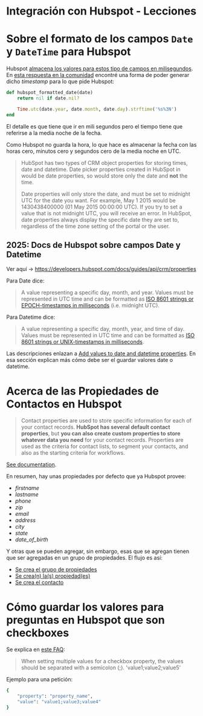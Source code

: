 # Integración con Hubspot - Lecciones

# Sobre el formato de los campos `Date` y `DateTime` para Hubspot

Hubspot [almacena los valores para estos tipo de campos en milisegundos](https://developers.hubspot.com/docs/faq/how-should-timestamps-be-formatted-for-hubspots-apis). En [esta respuesta en la comunidad](https://integrate.hubspot.com/t/valid-formats-for-date-fields-when-posting-via-hubspot-api/507/2) encontré una forma de poder generar dicho *timestamp* para lo que pide Hubspot:

```ruby
def hubspot_formatted_date(date)
	return nil if date.nil?

	Time.utc(date.year, date.month, date.day).strftime('%s%3N')
end
```

El detalle es que tiene que ir en mili segundos pero el tiempo tiene que referirse a la media noche de la fecha.

Como Hubspot no guarda la hora, lo que hace es almacenar la fecha con las horas cero, minutos cero y segundos cero de la media noche en UTC.

> HubSpot has two types of CRM object properties for storing times, date and datetime.  Date picker properties created in HubSpot in would be date properties, so would store only the date and **not** the time.
> 
> Date properties will only store the date, and must be set to midnight UTC for the date you want.  For example, May 1 2015 would be 1430438400000 (01 May 2015 00:00:00 UTC). If you try to set a value that is not midnight UTC, you will receive an error. In HubSpot, date properties always display the specific date they are set to, regardless of the time zone setting of the portal or the user.

## 2025: Docs de Hubspot sobre campos Date y Datetime

Ver aquí -> https://developers.hubspot.com/docs/guides/api/crm/properties

Para Date dice:
> A value representing a specific day, month, and year. Values must be represented in UTC time and can be formatted as [ISO 8601 strings or EPOCH-timestamps in milliseconds](https://developers.hubspot.com/docs/guides/api/crm/properties#add-values-to-date-and-datetime-properties) (i.e. midnight UTC).

Para Datetime dice:
> A value representing a specific day, month, year, and time of day. Values must be represented in UTC time and can be formatted as [ISO 8601 strings or UNIX-timestamps in milliseconds](https://developers.hubspot.com/docs/guides/api/crm/properties#add-values-to-date-and-datetime-properties).

Las descripciones enlazan a [Add values to date and datetime properties](https://developers.hubspot.com/docs/guides/api/crm/properties#add-values-to-date-and-datetime-properties). En esa sección explican más cómo debe ser el guardar valores date o datetime.



# Acerca de las Propiedades de Contactos en Hubspot

> Contact properties are used to store specific information for each of your contact records. **HubSpot has several default contact properties**, but **you can also create custom properties to store whatever data you need** for your contact records. Properties are used as the criteria for contact lists, to segment your contacts, and also as the starting criteria for workflows.

[See documentation](https://developers.hubspot.com/docs/methods/contacts/contact-properties-overview).

En resumen, hay unas propiedades por defecto que ya Hubspot provee:

- *firstname*
- *lastname*
- *phone*
- *zip*
- *email*
- *address*
- *city*
- *state*
- *date_of_birth*

Y otras que se pueden agregar, sin embargo, esas que se agregan tienen que ser agregadas en un grupo de propiedades. El flujo es así:

- [Se crea el grupo de propiedades](https://developers.hubspot.com/docs/methods/contacts/v2/create_contacts_property_group)
- [Se crea(n) la(s) propiedad(es)](https://developers.hubspot.com/docs/methods/contacts/v2/create_contacts_property)
- [Se crea el contacto](https://developers.hubspot.com/docs/methods/contacts/create_contact)

# Cómo guardar los valores para preguntas en Hubspot que son checkboxes

Se explica en [este FAQ](https://developers.hubspot.com/docs/faq/how-do-i-set-multiple-values-for-checkbox-properties):

> When setting multiple values for a checkbox property, the values should be separated with a semicolon (;).
> 'value1;value2;value5'

Ejemplo para una petición:
```ruby
{
	"property": "property_name",
	"value": "value1;value3;value4"
}
```

